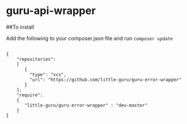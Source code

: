 # guru-api-wrapper

##To install

Add the following to your composer.json file and run `composer update`

```

{
    "repositories":
    [
       {
         "type": "vcs",
         "url": "https://github.com/little-guru/guru-error-wrapper"
       }
    ],
    "require":
    {
       "little-guru/guru-error-wrapper" : "dev-master"
    }
}

```



```
